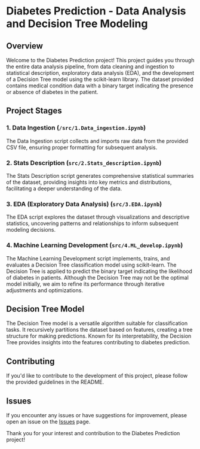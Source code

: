 # Diabetes Prediction - Data Analysis and Decision Tree Modeling

## Overview

Welcome to the Diabetes Prediction project! This project guides you through the entire data analysis pipeline, from data cleaning and ingestion to statistical description, exploratory data analysis (EDA), and the development of a Decision Tree model using the scikit-learn library. The dataset provided contains medical condition data with a binary target indicating the presence or absence of diabetes in the patient.

## Project Stages

### 1. Data Ingestion (`/src/1.Data_ingestion.ipynb`)

The Data Ingestion script collects and imports raw data from the provided CSV file, ensuring proper formatting for subsequent analysis.

### 2. Stats Description (`src/2.Stats_description.ipynb`)

The Stats Description script generates comprehensive statistical summaries of the dataset, providing insights into key metrics and distributions, facilitating a deeper understanding of the data.

### 3. EDA (Exploratory Data Analysis) (`src/3.EDA.ipynb`)

The EDA script explores the dataset through visualizations and descriptive statistics, uncovering patterns and relationships to inform subsequent modeling decisions.

### 4. Machine Learning Development (`src/4.ML_develop.ipynb`)

The Machine Learning Development script implements, trains, and evaluates a Decision Tree classification model using scikit-learn. The Decision Tree is applied to predict the binary target indicating the likelihood of diabetes in patients. Although the Decision Tree may not be the optimal model initially, we aim to refine its performance through iterative adjustments and optimizations.

## Decision Tree Model

The Decision Tree model is a versatile algorithm suitable for classification tasks. It recursively partitions the dataset based on features, creating a tree structure for making predictions. Known for its interpretability, the Decision Tree provides insights into the features contributing to diabetes prediction.


## Contributing

If you'd like to contribute to the development of this project, please follow the provided guidelines in the README.

## Issues

If you encounter any issues or have suggestions for improvement, please open an issue on the [Issues](https://github.com/your-username/your-project/issues) page.

Thank you for your interest and contribution to the Diabetes Prediction project!